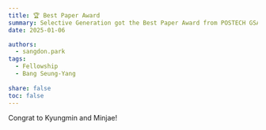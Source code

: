 ```yaml
---
title: 🏆 Best Paper Award
summary: Selective Generation got the Best Paper Award from POSTECH GSAI BK21.
date: 2025-01-06

authors:
  - sangdon.park
tags:
  - Fellowship
  - Bang Seung-Yang
  
share: false
toc: false
---
```


Congrat to Kyungmin and Minjae!
